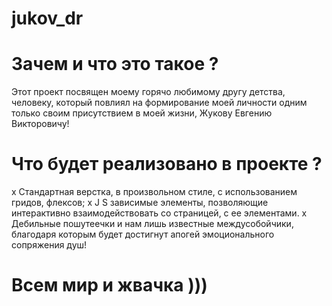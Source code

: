 # jukov_dr
# Зачем и что это такое ? 
Этот проект посвящен моему горячо любимому другу детства, человеку, который повлиял на формирование моей личности одним только своим присутствием в моей жизни, Жукову Евгению Викторовичу!
# Что будет реализовано в проекте ? 
х Стандартная верстка, в произвольном стиле, с использованием гридов, флексов;
х J S зависимые элементы, позволяющие интерактивно взаимодействовать со страницей, с ее элементами. 
х Дебильные пошутеечки и нам лишь известные междусобойчики, благодаря которым будет достигнут апогей эмоционального сопряжения душ! 
# Всем мир и жвачка ))) 